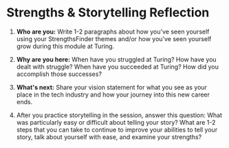 # Strengths & Storytelling Reflection 

1. **Who are you:** Write 1-2 paragraphs about how you've seen yourself using your StrengthsFinder themes and/or how you've seen yourself grow during this module at Turing. 

2. **Why are you here:** When have you struggled at Turing? How have you dealt with struggle? When have you succeeded at Turing? How did you accomplish those successes?

3. **What's next:** Share your vision statement for what you see as your place in the tech industry and how your journey into this new career ends.

4. After you practice storytelling in the session, answer this question: What was particularly easy or difficult about telling your story? What are 1-2 steps that you can take to continue to improve your abilities to tell your story, talk about yourself with ease, and examine your strengths?

